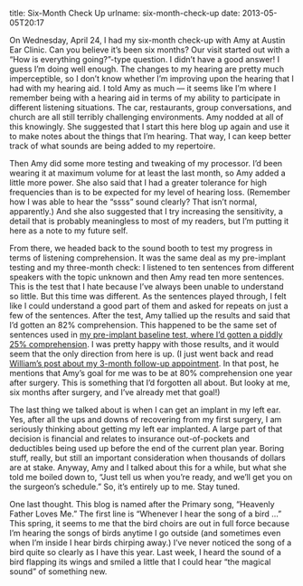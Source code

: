 title: Six-Month Check Up
urlname: six-month-check-up
date: 2013-05-05T20:17

On Wednesday, April 24, I had my six-month check-up with Amy at Austin Ear Clinic. Can you believe it&#x02bc;s been six
months? Our visit started out with a &ldquo;How is everything going?&rdquo;-type question. I didn&#x02bc;t have a good
answer! I guess I&#x02bc;m doing well enough. The changes to my hearing are pretty much imperceptible, so I don&#x02bc;t
know whether I&#x02bc;m improving upon the hearing that I had with my hearing aid. I told Amy as much &mdash; it seems
like I&#x02bc;m where I remember being with a hearing aid in terms of my ability to participate in different listening
situations. The car, restaurants, group conversations, and church are all still terribly challenging environments. Amy
nodded at all of this knowingly. She suggested that I start this here blog up again and use it to make notes about the
things that I&#x02bc;m hearing. That way, I can keep better track of what sounds are being added to my repertoire.

Then Amy did some more testing and tweaking of my processor. I&#x02bc;d been wearing it at maximum volume for at least
the last month, so Amy added a little more power. She also said that I had a greater tolerance for high frequencies than
is to be expected for my level of hearing loss. (Remember how I was able to hear the &ldquo;ssss&rdquo; sound clearly?
That isn&#x02bc;t normal, apparently.) And she also suggested that I try increasing the sensitivity, a detail that is
probably meaningless to most of my readers, but I&#x02bc;m putting it here as a note to my future self.

From there, we headed back to the sound booth to test my progress in terms of listening comprehension. It was the same
deal as my pre-implant testing and my three-month check: I listened to ten sentences from different speakers with the
topic unknown and then Amy read ten more sentences. This is the test that I hate because I&#x02bc;ve always been unable
to understand so little. But this time was different. As the sentences played through, I felt like I could understand a
good part of them and asked for repeats on just a few of the sentences. After the test, Amy tallied up the results and
said that I&#x02bc;d gotten an 82% comprehension. This happened to be the same set of sentences used in [my pre-implant
baseline test, where I&#x02bc;d gotten a piddly 25% comprehension][a]. I was pretty happy with those results, and it
would seem that the only direction from here is up. (I just went back and read [William&#x02bc;s post about my 3-month
follow-up appointment][b]. In that post, he mentions that Amy&#x02bc;s goal for me was to be at 80% comprehension one
year after surgery. This is something that I&#x02bc;d forgotten all about. But looky at me, six months after surgery,
and I&#x02bc;ve already met that goal!)

[a]: {filename}/2012-10-16-evaluation-process.md
[b]: {filename}/2013-01-18-three-months-later.md

The last thing we talked about is when I can get an implant in my left ear. Yes, after all the ups and downs of
recovering from my first surgery, I am seriously thinking about getting my left ear implanted. A large part of that
decision is financial and relates to insurance out-of-pockets and deductibles being used up before the end of the
current plan year. Boring stuff, really, but still an important consideration when thousands of dollars are at stake.
Anyway, Amy and I talked about this for a while, but what she told me boiled down to, &ldquo;Just tell us when
you&#x02bc;re ready, and we&#x02bc;ll get you on the surgeon&#x02bc;s schedule.&rdquo; So, it&#x02bc;s entirely up to
me. Stay tuned.

One last thought. This blog is named after the Primary song, &ldquo;Heavenly Father Loves Me.&rdquo; The first line is
&ldquo;Whenever I hear the song of a bird &hellip;&rdquo; This spring, it seems to me that the bird choirs are out in
full force because I&#x02bc;m hearing the songs of birds anytime I go outside (and sometimes even when I&#x02bc;m inside
I hear birds chirping away.) I&#x02bc;ve never noticed the song of a bird quite so clearly as I have this year. Last
week, I heard the sound of a bird flapping its wings and smiled a little that I could hear &ldquo;the magical
sound&rdquo; of something new.
